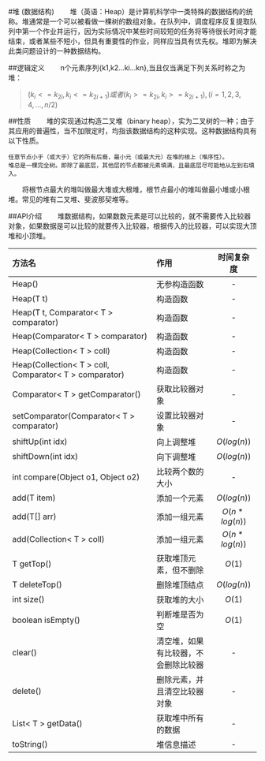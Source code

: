 #堆 (数据结构)
　　堆（英语：Heap）是计算机科学中一类特殊的数据结构的统称。堆通常是一个可以被看做一棵树的数组对象。在队列中，调度程序反复提取队列中第一个作业并运行，因为实际情况中某些时间较短的任务将等待很长时间才能结束，或者某些不短小，但具有重要性的作业，同样应当具有优先权。堆即为解决此类问题设计的一种数据结构。

##逻辑定义
　　n个元素序列{k1,k2...ki...kn},当且仅当满足下列关系时称之为堆：<br>
>    $(k_i <= k_{2i},k_i <= k_{2i+1})或者(k_i >= k_{2i},k_i >= k_{2i+1}), (i = 1,2,3,4,...,n/2)$

##性质
　　堆的实现通过构造二叉堆（binary heap），实为二叉树的一种；由于其应用的普遍性，当不加限定时，均指该数据结构的这种实现。这种数据结构具有以下性质。<br>

    任意节点小于（或大于）它的所有后裔，最小元（或最大元）在堆的根上（堆序性）。
    堆总是一棵完全树。即除了最底层，其他层的节点都被元素填满，且最底层尽可能地从左到右填入。

　　将根节点最大的堆叫做最大堆或大根堆，根节点最小的堆叫做最小堆或小根堆。常见的堆有二叉堆、斐波那契堆等。

##API介绍
　　堆数据结构，如果数数元素是可以比较的，就不需要传入比较器对象，如果数据是可以比较的就要传入比较器，根据传入的比较器，可以实现大顶堆和小顶堆。


| 方法名      |    作用 | 时间复杂度  |
| :-------- | :-------- | :--: |
| Heap()  | 无参构造函数 |  -   |
| Heap(T t)     |   构造函数 |  -  |
| Heap(T t, Comparator< T > comparator)      |    构造函数 | -  |
| Heap(Comparator< T > comparator) | 构造函数 | - |
| Heap(Collection< T > coll) | 构造函数 | - |
| Heap(Collection< T > coll, Comparator< T > comparator) | 构造函数 | - |
| Comparator< T > getComparator() | 获取比较器对象 | - |
| setComparator(Comparator< T > comparator) | 设置比较器对象 | - |
| shiftUp(int idx) | 向上调整堆 | $O(log(n))$ |
| shiftDown(int idx) | 向下调整堆 | $O(log(n))$ |
| int compare(Object o1, Object o2) | 比较两个数的大小 | - |
| add(T item) | 添加一个元素 | $O(log(n))$ |
| add(T[] arr) | 添加一组元素 | $O(n*log(n))$ |
| add(Collection< T > coll) | 添加一组元素 | $O(n*log(n))$ |
| T getTop() | 获取堆顶元素，但不删除 | $O(1)$ |
| T deleteTop() | 删除堆顶结点 | $O(log(n))$ |
| int size() | 获取堆的大小 | $O(1)$ |
| boolean isEmpty() | 判断堆是否为空 | $O(1)$ |
| clear() | 清空堆，如果有比较器，不会删除比较器 | - |
| delete() | 删除元素，并且清空比较器对象 | - |
| List< T > getData() | 获取堆中所有的数据 | - |
| toString() | 堆信息描述 | - |





